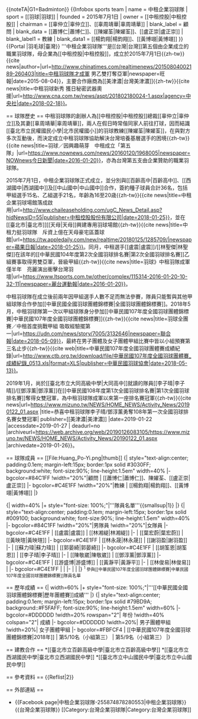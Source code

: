 {{noteTA|G1=Badminton}}
{{Infobox sports team
| name     = 中租企業羽球隊
| sport    = [[羽球|羽球]]
| founded  = 2015年7月1日
| owner    = [[中租控股|中租控股]]
| chairman = [[辜仲立|辜仲立]]、[[辜周靖華|辜周靖華]]
| blank_label = 顧問
| blank_data  = [[蕭博仁|蕭博仁]]、[[陳嬥荃|陳嬥荃]]、[[盧正崇|盧正崇]]
| blank_label1 = 教練
| blank_data1  = [[楊鈞翔|楊鈞翔]]、[[黃博翊|黃博翊]]
}}
{{Portal |羽毛球|臺灣}}
'''中租企業羽球隊'''是[[台灣|台灣]]第五個由企業成立的職業羽球隊，母企業為[[中租控股|中租控股]]，成立於2015年7月1日<ref>{{zh-tw}}{{cite news|author=|url=http://www.chinatimes.com/realtimenews/20150804002189-260403|title=中租羽球隊才成軍 男乙雙打奪亞軍|newspaper=旺報|date=2015-08-04}}</ref>，主要合作廠商為[[美津濃|台灣美津濃]]<ref>{{zh-tw}}{{cite news|title=中租羽球新秀 獲日秘密武器奧援|url=http://www.cna.com.tw/news/aspt/201802180024-1.aspx|agency=中央社|date=2018-02-18}}</ref>。

== 球隊歷史 ==
中租羽球隊的創辦人為[[中租控股|中租控股]]總裁[[辜仲立|辜仲立]]及其妻[[辜周靖華|辜周靖華]]，兩人在假日時常偕同家人前往打球，因而結識[[臺北市立民權國民小學|北市民權國小]]的羽球教練[[陳嬥荃|陳嬥荃]]，在與對方多次互動後，而決定成立中租羽球隊協助解決台灣培養基層選手的困境<ref name="成立">{{zh-tw}}{{cite news|title=羽球／因興趣萌芽　中租成立「第五隊」|url=https://www.nownews.com/news/20160120/1968005|newspaper=NOWnews今日新聞|date=2016-01-20}}</ref>，亦為台灣第五支由企業贊助的職業羽球隊。

2015年7月1日，中租企業羽球隊正式成立，並分別與[[百齡高中|百齡高中]]、[[西湖國中|西湖國中]]及[[中山國中|中山國中]]合作，簽約種子球員合計36名，包括甲組選手15名、乙組選手21名，年齡為16至20歳<ref>{{zh-tw}}{{cite news|title=中租企業羽球場館落成啟用|url=http://www.chaileaseholding.com/ugC_News_Detail.asp?hidNewsID=55|publisher=中租控股股份有限公司|date=2018-01-25}}</ref>，並在[[臺北市|臺北市]][[天母|天母]]興建專用羽球場館<ref>{{zh-tw}}{{cite news|title=中租力挺羽球隊　斥資上億在天母豪宅區蓋球館|url=https://tw.appledaily.com/new/realtime/20180125/1285709/|newspaper=蘋果日報|date=2018-01-25}}</ref>。同月，中租選手[[盧震|盧震]]/[[林聖傑|林聖傑]]在該年的[[中華民國104年度第2次全國羽球排名賽|第2次全國羽球排名賽]]乙組賽事取得男雙亞軍，晉級甲組<ref name="麗台0120">{{zh-tw}}{{cite news|title=羽球》中租羽隊成軍僅半年　亮麗演出衝擊台灣羽壇|url=https://www.ltsports.com.tw/other/complex/115314-2016-01-20-10-32-11|newspaper=麗台運動報|date=2016-01-20}}</ref>。

中租羽球隊在成立後前兩年因甲組選手人數不足而無法參賽，隊員只能暫與其他甲組球隊合作參加[[中華民國全國羽球團體錦標賽|全國羽球團體錦標賽]]。2018年5月，中租羽球隊第一次以甲組球隊身分參加[[中華民國107年度全國羽球團體錦標賽|中華民國107年度全國羽球團體錦標賽]]<ref>{{zh-tw}}{{cite news|title=羽球全團賽／中租首度挑戰甲組 吸取經驗擺第一|url=https://udn.com/news/story/7005/3132646|newspaper=聯合報|date=2018-05-09}}</ref>，最終在男子團體及女子團體甲組比賽中皆以小組預賽第三名止步<ref>{{zh-tw}}{{cite web|title=中華民國107年度全國羽球團體賽成績紀錄|url=http://www.ctb.org.tw/download/file/中華民國107年度全國羽球團體賽_成績紀錄_0513.xls|format=XLS|publisher=中華民國羽球協會|date=2018-05-13}}</ref>。

2019年1月，尚於[[臺北市立大同高級中學|大同高中]]就讀的隊員[[李子晴|李子晴]]/[[鄧淳薰|鄧淳薰]]在[[中華民國108年度第1次全國羽球排名賽|第1次全國羽球排名賽]]奪得女雙冠軍，為中租羽球隊成軍以來第一座排名賽冠軍<ref>{{zh-tw}}{{cite news|url=https://www.mizuno.tw/NEWS/HOME_NEWS/Activity_News/20190122_01.aspx |title=恭喜中租羽球隊李子晴/鄧淳薰勇奪108年第一次全國羽球排名賽女雙冠軍| publisher=[[美津濃|美津濃]] |date=2019-01-22 |accessdate=2019-01-27 | deadurl=no |archiveurl=https://web.archive.org/web/20190126083105/https://www.mizuno.tw/NEWS/HOME_NEWS/Activity_News/20190122_01.aspx |archivedate=2019-01-26}}</ref>。

== 球隊成員 ==
[[File:Huang_Po-Yi.png|thumb]]
{| style="text-align:center; padding:0.1em; margin-left:15px; border:1px solid #3030FF; background:white; font-size:90%; line-height:1.5em" width=40%
|- bgcolor=#84C1FF
!width="20%"|顧問<ref name="麗台0120"/>
| [[蕭博仁|蕭博仁]]、陳嬥荃、[[盧正崇|盧正崇]]
|- bgcolor=#C4E1FF
!width="20%"|教練<ref name="麗台0120"/>
| [[楊鈞翔|楊鈞翔]]、[[黃博翊|黃博翊]]
|}

{| width=40% 
|+ style="font-size: 100%;"|'''隊員名單'''{{smallsup|1}}
|}
{| style="text-align:center; padding:0.1em; margin-left:15px; border:1px solid #009100; background:white; font-size:90%; line-height:1.5em" width=40%
|- bgcolor=#84C1FF
!width="20%"|男隊員
!width="20%"|女隊員
|- bgcolor=#C4E1FF
| [[盧震|盧震]]
| [[林湘緹|林湘緹]]
|- 
| [[葉宏蔚|葉宏蔚]]
| [[黃映瑄|黃映瑄]]
|- bgcolor=#C4E1FF
| [[林永晟|林永晟]]
| [[謝羽盈|謝羽盈]]
|- 
| [[蘇力瑋|蘇力瑋]]
| [[郭晏綺|郭晏綺]]
|- bgcolor=#C4E1FF
| [[胡筌恩|胡筌恩]]
| [[李子晴|李子晴]]
|- 
| [[陳敬崴|陳敬崴]]
| [[鄧淳薰|鄧淳薰]]
|- bgcolor=#C4E1FF
| [[游盛博|游盛博]]
| [[黃瀞平|黃瀞平]]
|- 
| [[林俊易|林俊易]]
| 
|- bgcolor=#C4E1FF
| 
| 
|- 
| 
| 
|}
<small><sup>1</sup> 參與[[中華民國107年度全國羽球團體錦標賽|中華民國107年度全國羽球團體錦標賽]]隊員名單</small>

== 歷年成績 ==
{| width=60% 
|+ style="font-size: 100%;"|'''[[中華民國全國羽球團體錦標賽|歷年團體賽]]成績'''
|}
{| style="text-align:center; padding:0.1em; margin-left:15px; border:1px solid #79BD9A; background::#F5FAFF; font-size:90%; line-height:1.5em" width=60%
|- bgcolor=#DDDDDD
!width=20% rowspan="2"| 年份
!width=40% colspan="2"| 成績
|- bgcolor=#DDDDDD
!width=20%| 男子團體甲組
!width=20%| 女子團體甲組
|- bgcolor=#FBFCF4
| [[中華民國107年度全國羽球團體錦標賽|2018年]]
| 第5/10名（小組第三）
| 第5/9名（小組第三）
|}

== 建教合作 ==
*[[臺北市立百齡高級中學|臺北市立百齡高級中學]]
*[[臺北市立西湖國民中學|臺北市立西湖國民中學]]
*[[臺北市立中山國民中學|臺北市立中山國民中學]]

== 參考資料 ==
{{Reflist|2}}

== 外部連結 ==
* {{Facebook page|中租企業羽球隊-255874878280553|中租企業羽球隊}}
{{台灣企業羽球隊}}
[[Category:台灣企業羽球隊|Category:台灣企業羽球隊]]